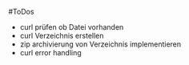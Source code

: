 #ToDos
* curl prüfen ob Datei vorhanden
* curl Verzeichnis erstellen
* zip archivierung von Verzeichnis implementieren
* curl error handling
